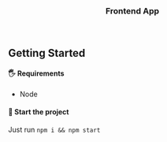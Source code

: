 <h3 align="center">Frontend App</h3>

<br>

## Getting Started

#### 🖐 Requirements

- Node

#### 🚀 Start the project
Just run `npm i && npm start`